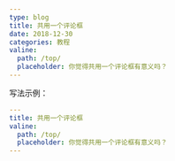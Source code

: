 ```yaml
---
type: blog
title: 共用一个评论框
date: 2018-12-30
categories: 教程
valine:
  path: /top/
  placeholder: 你觉得共用一个评论框有意义吗？
---
```


写法示例：

```yml
---
title: 共用一个评论框
valine:
  path: /top/
  placeholder: 你觉得共用一个评论框有意义吗？
---
```
